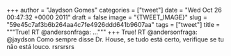 
+++
author = "Jaydson Gomes"
categories = ["tweet"]
date = "Wed Oct 26 00:47:32 +0000 2011"
draft = false
image = "{TWEET_IMAGE}"
slug = "59e45c7af3b6b264aa4c7fe4926ddd641b9607aa"
tags = ["tweet"]
title = """True! RT @andersonfraga: ..."""
+++
True! RT @andersonfraga: @jaydson Como sempre disse Dr. House, se tudo está certo, verifique se tu não está louco. rsrsrsrs
